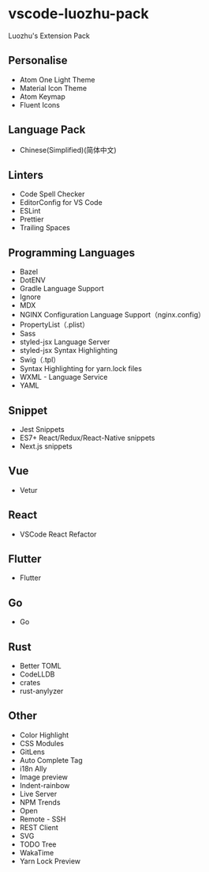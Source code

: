 # vscode-luozhu-pack

Luozhu's Extension Pack


## Personalise

- Atom One Light Theme
- Material Icon Theme
- Atom Keymap
- Fluent Icons

## Language Pack

- Chinese(Simplified)(简体中文)

## Linters

- Code Spell Checker
- EditorConfig for VS Code
- ESLint
- Prettier
- Trailing Spaces

## Programming Languages

- Bazel
- DotENV
- Gradle Language Support
- Ignore
- MDX
- NGINX Configuration Language Support（nginx.config）
- PropertyList（.plist）
- Sass
- styled-jsx Language Server
- styled-jsx Syntax Highlighting
- Swig（.tpl）
- Syntax Highlighting for yarn.lock files
- WXML - Language Service
- YAML

## Snippet

- Jest Snippets
- ES7+ React/Redux/React-Native snippets
- Next.js snippets

## Vue

- Vetur

## React

- VSCode React Refactor

## Flutter

- Flutter

## Go

- Go

## Rust

- Better TOML
- CodeLLDB
- crates
- rust-anylyzer

## Other

- Color Highlight
- CSS Modules
- GitLens
- Auto Complete Tag
- i18n Ally
- Image preview
- Indent-rainbow
- Live Server
- NPM Trends
- Open
- Remote - SSH
- REST Client
- SVG
- TODO Tree
- WakaTime
- Yarn Lock Preview